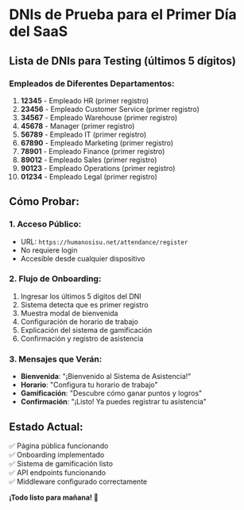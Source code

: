 # DNIs de Prueba para el Primer Día del SaaS

## Lista de DNIs para Testing (últimos 5 dígitos)

### Empleados de Diferentes Departamentos:

1. **12345** - Empleado HR (primer registro)
2. **23456** - Empleado Customer Service (primer registro)  
3. **34567** - Empleado Warehouse (primer registro)
4. **45678** - Manager (primer registro)
5. **56789** - Empleado IT (primer registro)
6. **67890** - Empleado Marketing (primer registro)
7. **78901** - Empleado Finance (primer registro)
8. **89012** - Empleado Sales (primer registro)
9. **90123** - Empleado Operations (primer registro)
10. **01234** - Empleado Legal (primer registro)

## Cómo Probar:

### 1. Acceso Público:
- URL: `https://humanosisu.net/attendance/register`
- No requiere login
- Accesible desde cualquier dispositivo

### 2. Flujo de Onboarding:
1. Ingresar los últimos 5 dígitos del DNI
2. Sistema detecta que es primer registro
3. Muestra modal de bienvenida
4. Configuración de horario de trabajo
5. Explicación del sistema de gamificación
6. Confirmación y registro de asistencia

### 3. Mensajes que Verán:
- **Bienvenida**: "¡Bienvenido al Sistema de Asistencia!"
- **Horario**: "Configura tu horario de trabajo"
- **Gamificación**: "Descubre cómo ganar puntos y logros"
- **Confirmación**: "¡Listo! Ya puedes registrar tu asistencia"

## Estado Actual:
✅ Página pública funcionando  
✅ Onboarding implementado  
✅ Sistema de gamificación listo  
✅ API endpoints funcionando  
✅ Middleware configurado correctamente  

**¡Todo listo para mañana! 🚀** 